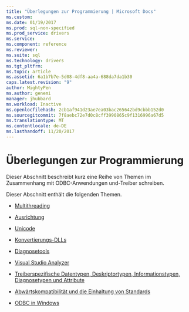 ```yaml
---
title: "Überlegungen zur Programmierung | Microsoft Docs"
ms.custom: 
ms.date: 01/19/2017
ms.prod: sql-non-specified
ms.prod_service: drivers
ms.service: 
ms.component: reference
ms.reviewer: 
ms.suite: sql
ms.technology: drivers
ms.tgt_pltfrm: 
ms.topic: article
ms.assetid: 6a1b7b7e-5d08-4df8-aa4a-688da7da1b30
caps.latest.revision: "9"
author: MightyPen
ms.author: genemi
manager: jhubbard
ms.workload: Inactive
ms.openlocfilehash: 2cb1af941d23ae7ea03bac265642bd9cbbb152d0
ms.sourcegitcommit: 7f8aebc72e7d0c8cff3990865c9f1316996a67d5
ms.translationtype: MT
ms.contentlocale: de-DE
ms.lasthandoff: 11/20/2017
---
```

# <a name="programming-considerations"></a>Überlegungen zur Programmierung
Dieser Abschnitt beschreibt kurz eine Reihe von Themen im Zusammenhang mit ODBC-Anwendungen und-Treiber schreiben.  
  
 Dieser Abschnitt enthält die folgenden Themen.  
  
-   [Multithreading](../../../odbc/reference/develop-app/multithreading.md)  
  
-   [Ausrichtung](../../../odbc/reference/develop-app/alignment.md)  
  
-   [Unicode](../../../odbc/reference/develop-app/unicode.md)  
  
-   [Konvertierungs-DLLs](../../../odbc/reference/develop-app/translation-dlls.md)  
  
-   [Diagnosetools](../../../odbc/reference/develop-app/diagnostic-tools.md)  
  
-   [Visual Studio Analyzer](../../../odbc/reference/develop-app/visual-studio-analyzer.md)  
  
-   [Treiberspezifische Datentypen, Deskriptortypen, Informationstypen, Diagnosetypen und Attribute](../../../odbc/reference/develop-app/driver-specific-data-types-descriptor-information-diagnostic.md)  
  
-   [Abwärtskompatibilität und die Einhaltung von Standards](../../../odbc/reference/develop-app/backward-compatibility-and-standards-compliance.md)  
  
-   [ODBC in Windows](../../../odbc/reference/develop-app/odbc-in-windows.md)
